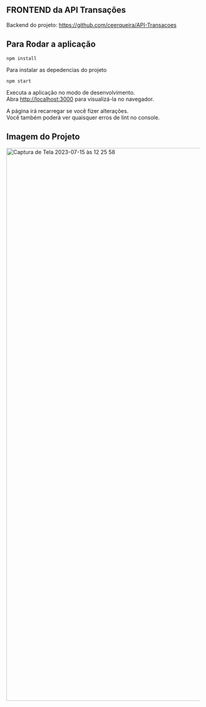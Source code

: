 ## FRONTEND da API Transações 

Backend  do projeto: https://github.com/ceerqueira/API-Transacoes

## Para Rodar a aplicação
 `npm install`

 Para instalar as depedencias do projeto 

 `npm start`

Executa a aplicação no modo de desenvolvimento.\
Abra [http://localhost:3000](http://localhost:3000) para visualizá-la no navegador.

A página irá recarregar se você fizer alterações.\
Você também poderá ver quaisquer erros de lint no console.

## Imagem do Projeto

<img width="1440" alt="Captura de Tela 2023-07-15 às 12 25 58" src="https://github.com/ceerqueira/frontend-API-Transacoes/assets/50030996/4e134f4b-d10b-44fa-9181-38ebfaa565af">
